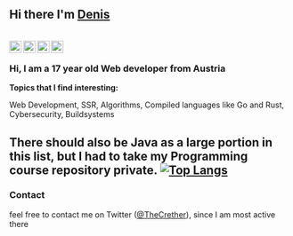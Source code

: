 ## Hi there I'm [Denis](https://thecrether.at)

<br />
<a href="https://twitter.com/TheCrether" style="background-color: white;">
  <img align="left" alt="Twitter" width="22px" src="https://cdn.jsdelivr.net/npm/simple-icons@v3/icons/twitter.svg" />
</a>
<a href="https://www.linkedin.com/in/denis-imeri" style="background-color: white;">
<img align="left" alt="Twitter" width="22px" src="https://cdn.jsdelivr.net/npm/simple-icons@3.9.0/icons/linkedin.svg" />
</a>
<a href="https://www.instagram.com/thecrether/" style="background-color: white;">
  <img align="left" alt="Instagram" width="22px" src="https://cdn.jsdelivr.net/npm/simple-icons@v3/icons/instagram.svg" />
</a>
<a href="https://www.reddit.com/user/thecrether/" style="background-color: white;">
  <img align="left" alt=" Reddit" width="22px" src="https://cdn.jsdelivr.net/npm/simple-icons@v3/icons/reddit.svg" />
</a>

<br />

### Hi, I am a 17 year old Web developer from Austria

**Topics that I find interesting:**

Web Development, SSR, Algorithms, Compiled languages like Go and Rust, Cybersecurity, Buildsystems
<!--
[![Github Stats By Anurag](https://github-readme-stats.vercel.app/api?username=TheCrether&show_icons=true&title_color=fff&icon_color=79ff97&text_color=9f9f9f&bg_color=151515)](https://github.com/anuraghazra/github-readme-stats) -->

There should also be Java as a large portion in this list, but I had to take my Programming course repository private.
[![Top Langs](https://github-readme-stats.vercel.app/api/top-langs/?username=TheCrether&hide=perl&layout=compact&langs_count=7&theme=gruvbox)](https://github.com/anuraghazra/github-readme-stats)
-----

### Contact

feel free to contact me on Twitter ([@TheCrether](https://twitter.com/TheCrether)), since I am most active there
